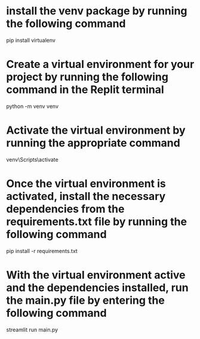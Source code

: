 # install the venv package by running the following command
  
pip install virtualenv

# Create a virtual environment for your project by running the following command in the Replit terminal
  
python -m venv venv

#  Activate the virtual environment by running the appropriate command

venv\Scripts\activate

# Once the virtual environment is activated, install the necessary dependencies from the requirements.txt file by running the following command

pip install -r requirements.txt

#  With the virtual environment active and the dependencies installed, run the main.py file by entering the following command

streamlit run main.py
